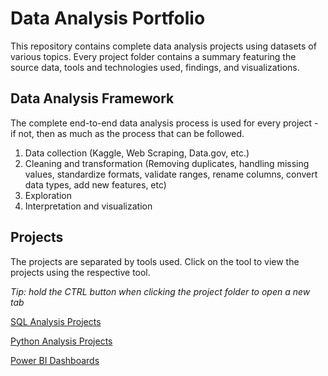 # Data Analysis Portfolio
This repository contains complete data analysis projects using datasets of various topics. Every project folder contains a summary featuring the source data, tools and technologies used, findings, and visualizations. 

## Data Analysis Framework
The complete end-to-end data analysis process is used for every project - if not, then as much as the process that can be followed.
1. Data collection (Kaggle, Web Scraping, Data.gov, etc.)
2. Cleaning and transformation (Removing duplicates, handling missing values, standardize formats, validate ranges, rename columns, convert data types, add new features, etc)
3. Exploration
4. Interpretation and visualization 

## Projects
The projects are separated by tools used. Click on the tool to view the projects using the respective tool.

*Tip: hold the CTRL button when clicking the project folder to open a new tab*

[SQL Analysis Projects](https://github.com/CarlosCapili/Data-Analysis-Portfolio/tree/main/SQL%20Analysis%20Projects)

[Python Analysis Projects](https://github.com/CarlosCapili/Data-Analysis-Portfolio/tree/main/Python%20Analysis%20Projects)

[Power BI Dashboards](https://github.com/CarlosCapili/Data-Analysis-Portfolio/tree/main/Power%20BI%20Dashboards)






